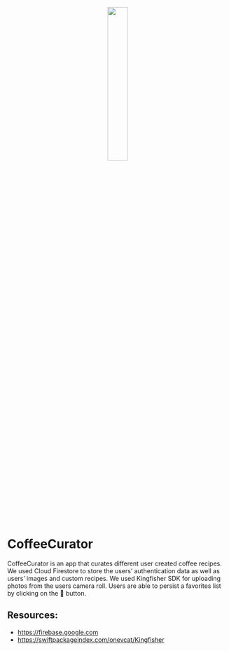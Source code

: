 <p align="center">
<img src ="https://user-images.githubusercontent.com/104851148/184940925-d7ef2cdb-5690-4fe4-894a-f4108dbb1bdc.gif" width="30%" height="30%"/>
</p>

# CoffeeCurator

CoffeeCurator is an app that curates different user created coffee recipes. We used Cloud Firestore to store the users’ authentication data as well as users’ images and custom recipes. We used Kingfisher SDK for uploading photos from the users camera roll. Users are able to persist a favorites list by clicking on the :white_heart: button. 


## Resources:

- https://firebase.google.com
- https://swiftpackageindex.com/onevcat/Kingfisher
